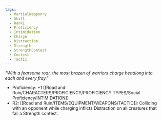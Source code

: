 ```yaml
---
tags:
  - MartialWeaponry
  - Skill
  - Rank1
  - Proficiency
  - Intimidation
  - Charge
  - Distraction
  - Strength
  - StrengthContest
  - Contest
  - Tactic
---
```

*"With a fearsome roar, the most brazen of warriors charge headlong into each and every fray."*

- Proficiency: +1 [[Road and Ruin/CHARACTERS/PROFICIENCY/PROFICIENCY TYPES/Social Proficiency/INTIMIDATION]]
- R2: [[Road and Ruin/ITEMS/EQUIPMENT/WEAPONS/TACTIC]]: Colliding with an opponent while charging inflicts Distraction on all creatures that fail a Strength contest.

